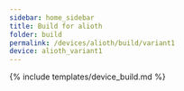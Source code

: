 ```yaml
---
sidebar: home_sidebar
title: Build for alioth
folder: build
permalink: /devices/alioth/build/variant1
device: alioth_variant1
---
```

{% include templates/device_build.md %}
